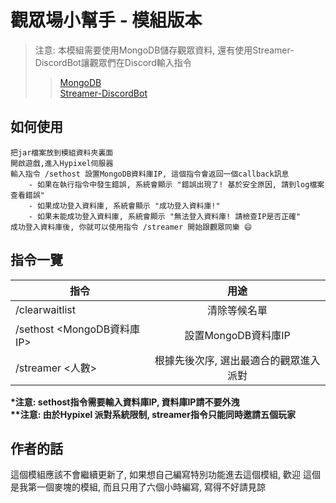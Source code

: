 # 觀眾場小幫手 - 模組版本
> 注意: 本模組需要使用MongoDB儲存觀眾資料, 還有使用Streamer-DiscordBot讓觀眾們在Discord輸入指令 
>> [MongoDB](https://www.mongodb.com/)  
>> [Streamer-DiscordBot](https://github.com/RealGoodestEnglish/Streamer-DiscordBot)  

## 如何使用
```
把jar檔案放到模組資料夾裏面
開啟遊戲,進入Hypixel伺服器
輸入指令 /sethost 設置MongoDB資料庫IP, 這個指令會返回一個callback訊息
	- 如果在執行指令中發生錯誤, 系統會顯示 "錯誤出現了! 基於安全原因, 請到log檔案查看錯誤"
	- 如果成功登入資料庫, 系統會顯示 "成功登入資料庫!"
	- 如果未能成功登入資料庫, 系統會顯示 "無法登入資料庫! 請檢查IP是否正確"
成功登入資料庫後, 你就可以使用指令 /streamer 開始跟觀眾同樂 😄
```

## 指令一覽
|指令|用途| 
|----------|:-------------:|
|/clearwaitlist|清除等候名單|
|/sethost <MongoDB資料庫IP> |設置MongoDB資料庫IP|
|/streamer <人數>|根據先後次序, 選出最適合的觀眾進入派對|

__*注意: sethost指令需要輸入資料庫IP, 資料庫IP請不要外洩__  
__**注意: 由於Hypixel 派對系統限制, streamer指令只能同時邀請五個玩家__


## 作者的話
這個模組應該不會繼續更新了, 如果想自己編寫特別功能進去這個模組, 歡迎
這個是我第一個麥塊的模組, 而且只用了六個小時編寫, 寫得不好請見諒
